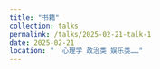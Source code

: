 ```yaml
---
title: "书籍"
collection: talks
permalink: /talks/2025-02-21-talk-1
date: 2025-02-21
location: "  心理学 政治类 娱乐类……"
---
```


